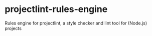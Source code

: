 # projectlint-rules-engine
Rules engine for projectlint, a style checker and lint tool for (Node.js) projects
